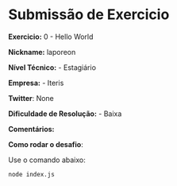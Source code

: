 # Submissão de Exercicio

**Exercicio:** 0 - Hello World

**Nickname:** laporeon

**Nível Técnico:** - Estagiário

**Empresa:** - Iteris

**Twitter**: None

**Dificuldade de Resolução:** - Baixa

**Comentários:**

**Como rodar o desafio**:

Use o comando abaixo:

```bash
node index.js
```
